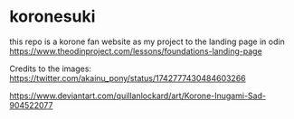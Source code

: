 # koronesuki
this repo is a korone fan website as my project to the landing page in odin
https://www.theodinproject.com/lessons/foundations-landing-page

Credits to the images:
https://twitter.com/akainu_pony/status/1742777430484603266

https://www.deviantart.com/quillanlockard/art/Korone-Inugami-Sad-904522077


